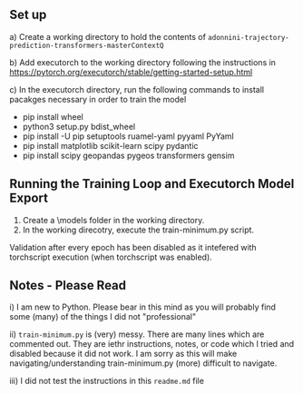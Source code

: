 
## Set up
a) Create a working directory to hold the contents of ```adonnini-trajectory-prediction-transformers-masterContextQ```

b) Add executorch to the working directory following the instructions in
https://pytorch.org/executorch/stable/getting-started-setup.html

c) In the executorch directory, run the following commands to install pacakges necessary in order to train the model
- pip install wheel
- python3 setup.py bdist_wheel
- pip install -U pip setuptools ruamel-yaml pyyaml PyYaml
- pip install matplotlib scikit-learn scipy pydantic
- pip install scipy geopandas pygeos transformers gensim

## Running the Training Loop and Executorch Model Export
1. Create a \models folder in the working directory.
2. In the working direcotry, execute the train-minimum.py script. 

Validation after every epoch has been disabled as it intefered with torchscript execution (when torchscript was enabled).

## Notes - Please Read
i) I am new to Python. Please bear in this mind as you will probably find some (many) of the things I did not "professional"

ii) ```train-minimum.py``` is (very) messy. There are many lines which are commented out. They are iethr instructions, notes, or code which I tried and disabled because it did not work. I am sorry as this will make navigating/understanding train-minimum.py (more) difficult to navigate.

iii) I did not test the instructions in this ```readme.md``` file
  

